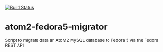 [![Build Status](https://travis-ci.com/artefactual-labs/atom2-fcrepo4-migrator.svg?branch=master)](https://travis-ci.com/artefactual-labs/atom2-fcrepo4-migrator)

# atom2-fedora5-migrator
Script to migrate data an AtoM2 MySQL database to Fedora 5 via the Fedora REST API
